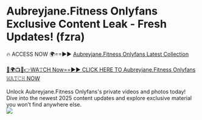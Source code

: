 # Aubreyjane.Fitness Onlyfans Exclusive Content Leak - Fresh Updates! (fzra)

🔥 ACCESS NOW 🌍==►► <a href="https://tinyurl.com/kvy9nzfs" rel="nofollow">Aubreyjane.Fitness Onlyfans Latest Collection</a>
<br><br>
[🔴🌍📺📱👉WA𝚃CH Now==►► CLICK HERE TO Aubreyjane.Fitness Onlyfans 𝚆𝙰𝚃𝙲𝙷 NOW](https://tinyurl.com/kvy9nzfs)
<br><br>
Unlock Aubreyjane.Fitness Onlyfans's private videos and photos today! Dive into the newest 2025 content updates and explore exclusive material you won’t find anywhere else.
<br>
<a href="https://tinyurl.com/kvy9nzfs" rel="nofollow" data-target="animated-image.originalLink"><img src="https://camo.githubusercontent.com/8a4f000d20f83aca3bf7ec5f350d767afa0574a8a352519fd8cfa583a6f93a33/68747470733a2f2f692e696d6775722e636f6d2f644a486b345a712e676966" data-canonical-src="https://i.imgur.com/dJHk4Zq.gif" style="max-width: 100%; display: inline-block;" data-target="animated-image.originalImage"></a>
<br>
